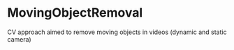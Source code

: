 # MovingObjectRemoval
CV approach aimed to remove moving objects in videos (dynamic and static camera)
